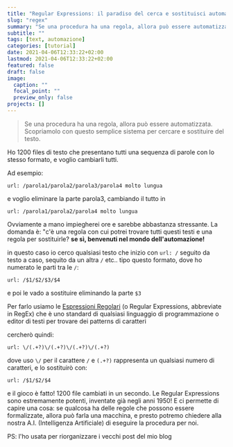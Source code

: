 ```yaml
---
title: "Regular Expressions: il paradiso del cerca e sostituisci automatico"
slug: "regex"
summary: "Se una procedura ha una regola, allora può essere automatizzata. Scopriamolo con questo semplice sistema per cercare e sostituire del testo."
subtitle: ""
tags: [text, automazione]
categories: [tutorial]
date: 2021-04-06T12:33:22+02:00
lastmod: 2021-04-06T12:33:22+02:00
featured: false
draft: false
image:
  caption: ""
  focal_point: ""
  preview_only: false
projects: []
---
```

> Se una procedura ha una regola, allora può essere automatizzata. Scopriamolo con questo semplice sistema per cercare e sostituire del testo.

Ho 1200 files di testo che presentano tutti una sequenza di parole con lo stesso formato, e voglio cambiarli tutti.

Ad esempio: 
```
url: /parola1/parola2/parola3/parola4 molto lungua
```
e voglio eliminare la parte parola3, cambiando il tutto in 
```
url: /parola1/parola2/parola4 molto lungua
```

Ovviamente a mano impiegherei ore e sarebbe abbastanza stressante.
La domanda è: "c'è una regola con cui potrei trovare tutti questi testi e una regola per sostituirle? **se sì, benvenuti nel mondo dell'automazione!**

in questo caso io cerco qualsiasi testo che inizio con `url: /` seguito da testo a caso, sequito da un altra `/` etc.. tipo questo formato, dove ho numerato le parti tra le `/`:
```
url: /$1/$2/$3/$4
```
e poi le vado a sostituire eliminando la parte `$3`

Per farlo usiamo le [Espressioni Regolari](https://it.wikipedia.org/wiki/Espressione_regolare) (o Regular Expressions, abbreviate in RegEx) che è uno standard di qualsiasi linguaggio di programmazione o editor di testi per trovare dei patterns di caratteri

cercherò quindi:
```
url: \/(.+?)\/(.+?)\/(.+?)\/(.+?)
```
dove uso `\/` per il carattere `/` e `(.+?)` rappresenta un qualsiasi numero di caratteri, e lo sostituirò con:
```
url: /$1/$2/$4
```

e il gioco è fatto! 1200 file cambiati in un secondo.
Le Regular Expressions sono estremamente potenti, inventate già negli anni 1950!
E ci permette di capire una cosa: se qualcosa ha delle regole che possono essere formalizzate, allora può farla una macchina, e presto potremo chiedere alla nostra A.I. (Intelligenza Artificiale) di eseguire la procedura per noi.

PS: l'ho usata per riorganizzare i vecchi post del mio blog
